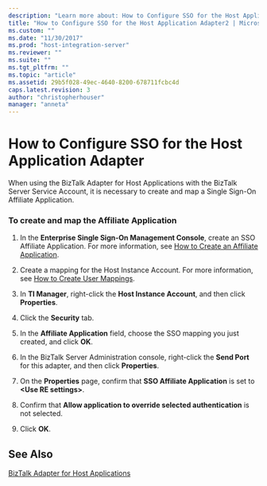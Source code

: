 ```yaml
---
description: "Learn more about: How to Configure SSO for the Host Application Adapter"
title: "How to Configure SSO for the Host Application Adapter2 | Microsoft Docs"
ms.custom: ""
ms.date: "11/30/2017"
ms.prod: "host-integration-server"
ms.reviewer: ""
ms.suite: ""
ms.tgt_pltfrm: ""
ms.topic: "article"
ms.assetid: 29b5f028-49ec-4640-8200-678711fcbc4d
caps.latest.revision: 3
author: "christopherhouser"
manager: "anneta"
---
```

# How to Configure SSO for the Host Application Adapter
When using the BizTalk Adapter for Host Applications with the BizTalk Server Service Account, it is necessary to create and map a Single Sign-On Affiliate Application.  
  
### To create and map the Affiliate Application  
  
1.  In the **Enterprise Single Sign-On Management Console**, create an SSO Affiliate Application. For more information, see [How to Create an Affiliate Application](../esso/how-to-create-an-affiliate-application.md).  
  
2.  Create a mapping for the Host Instance Account. For more information, see [How to Create User Mappings](../esso/how-to-create-user-mappings.md).  
  
3.  In **TI Manager**, right-click the **Host Instance Account**, and then click **Properties**.  
  
4.  Click the **Security** tab.  
  
5.  In the **Affiliate Application** field, choose the SSO mapping you just created, and click **OK**.  
  
6.  In the BizTalk Server Administration console, right-click the **Send Port** for this adapter, and then click **Properties**.  
  
7.  On the **Properties** page, confirm that **SSO Affiliate Application** is set to **\<Use RE settings>**.  
  
8.  Confirm that **Allow application to override selected authentication** is not selected.  
  
9. Click **OK**.  
  
## See Also  
 [BizTalk Adapter for Host Applications](../core/biztalk-adapter-for-host-applications2.md)
